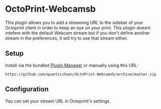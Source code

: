 # OctoPrint-Webcamsb
This plugin allows you to add a streaming URL to the sidebar of your Octoprint client in order to keep an eye on your print. 
This plugin doesnt intefere with the default Webcam stream but if you don't define another stream in the preferences, it will try to use that stream either. 

## Setup

Install via the bundled [Plugin Manager](https://github.com/foosel/OctoPrint/wiki/Plugin:-Plugin-Manager)
or manually using this URL:

    https://github.com/quanticchaos/OctoPrint-Webcamsb/archive/master.zip

## Configuration

You can set your stream URL in Octoprint's settings.
